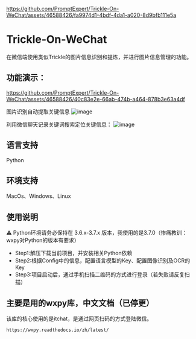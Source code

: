 
https://github.com/PromptExpert/Trickle-On-WeChat/assets/46588426/fa9974d1-4bdf-4da1-a020-8d9bfb111e5a
# Trickle-On-WeChat
在微信端使用类似Trickle的图片信息识别和提炼，并进行图片信息管理的功能。

## 功能演示：



https://github.com/PromptExpert/Trickle-On-WeChat/assets/46588426/40c83e2e-66ab-474b-a464-878b3e63a4df




图片识别自动提取关键信息
![image](https://github.com/PromptExpert/Trickle-On-WeChat/assets/46588426/d6b01120-0921-4dad-a8d9-245e2c55e7ed)

利用微信聊天记录关键词搜索定位关键信息：
![image](https://github.com/PromptExpert/Trickle-On-WeChat/assets/46588426/b5a7c8a9-d89d-4a7a-9506-14b2e454b071)

## 语言支持
Python

## 环境支持
MacOs、Windows、Linux

## 使用说明
⚠️ Python环境请务必保持在 3.6.x-3.7.x 版本，我使用的是3.7.0（惨痛教训：wxpy对Python的版本有要求）

- Step1:解压下载当前项目，并安装相关Python依赖
- Step2:根据Config中的信息，配置语言模型的Key、配置图像识别及OCR的Key
- Step3:项目启动后，通过手机扫描二维码的方式进行登录（若失败请反复扫描）

## 主要是用的wxpy库，中文文档（已停更）
该库的核心使用的是itchat，是通过网页扫码的方式登陆微信。
```
https://wxpy.readthedocs.io/zh/latest/
```

